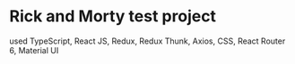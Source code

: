# Rick and Morty test project

used TypeScript, React JS, Redux, Redux Thunk, Axios, CSS, React Router 6, Material UI

